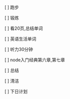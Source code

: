 [ ] 跑步

[ ] 锻炼

[ ] <great expections>看20页,总结单词

[ ] 英语生活单词

[ ] 听力30分钟

[ ] node入门经典第六章,第七章

[ ] 总结

[ ] 清洁

[ ] 下日计划
